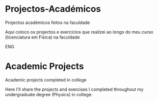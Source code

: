 # Projectos-Académicos
Projectos académicos feitos na faculdade

Aqui coloco os projectos e exercícios que realizei ao longo do meu curso (licenciatura em Física) na faculdade


ENG
# Academic Projects
Academic projects completed in college

Here I'll share the projects and exercises I completed throughout my undergraduate degree (Physics) in college.
